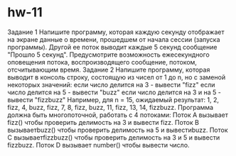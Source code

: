 # hw-11
Задание 1
Напишите программу, которая каждую секунду отображает на экране данные о времени, прошедшем от начала сессии (запуска программы). 
Другой ее поток выводит каждые 5 секунд сообщение  "Прошло 5 секунд". Предусмотрите возможность ежесекундного оповещения потока, воспроизводящего сообщение, потоком, отсчитывающим время. 
Задание 2
Напишите программу, которая выводит в консоль строку, состоящую из чисел от  1 до n, но с заменой некоторых значений:
если число делится на 3 - вывести "fizz"
если число делится на 5 - вывести "buzz"
если число делится на 3 и на 5 - вывести "fizzbuzz"
Например, для n = 15, ожидаемый результат: 1, 2, fizz, 4, buzz, fizz, 7, 8, fizz, buzz, 11, fizz, 13, 14, fizzbuzz.
Программа должна быть многопоточной, работать с 4 потоками:
Поток A вызывает fizz() чтобы проверить делимость на 3 и вывести fizz.
Поток B вызываетbuzz() чтобы проверить делимость на 5 и вывестиbuzz.
Поток C вызываетfizzbuzz() чтобы проверить делимость на 3 и 5 и вывести fizzbuzz.
Поток D вызывает number() чтобы вывести число.

